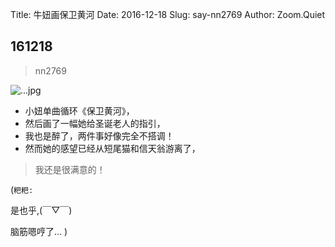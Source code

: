 Title: 牛妞画保卫黄河
Date: 2016-12-18
Slug: say-nn2769
Author: Zoom.Quiet


## 161218
> nn2769

![...jpg](http://momoko.zoomquiet.top/niuniu-albums/nn2016/161218-nn2769.jpeg?imageView2/2/w/360)


- 小妞单曲循环《保卫黄河》，
- 然后画了一幅她给圣诞老人的指引，
- 我也是醉了，两件事好像完全不搭调！
- 然而她的感望已经从短尾猫和信天翁游离了，

> 我还是很满意的！



(`粑粑:` 

是也乎,(￣▽￣)

脑筋嗯哼了...
)

